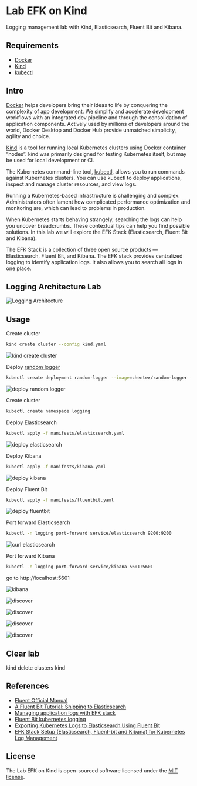 # Lab EFK on Kind

Logging management lab with Kind, Elasticsearch, Fluent Bit and Kibana.

## Requirements

- [Docker](https://docs.docker.com/get-docker/)
- [Kind](https://kind.sigs.k8s.io/docs/user/quick-start/#installation)
- [kubectl](https://kubernetes.io/docs/tasks/tools/)

## Intro

[Docker](https://docs.docker.com/get-docker/) helps developers bring their ideas to life by conquering the complexity of app development. We simplify and accelerate development workflows with an integrated dev pipeline and through the consolidation of application components. Actively used by millions of developers around the world, Docker Desktop and Docker Hub provide unmatched simplicity, agility and choice.

[Kind](https://kind.sigs.k8s.io/docs/user/quick-start/#installation) is a tool for running local Kubernetes clusters using Docker container “nodes”.
kind was primarily designed for testing Kubernetes itself, but may be used for local development or CI.

The Kubernetes command-line tool, [kubectl](https://kubernetes.io/docs/tasks/tools/), allows you to run commands against Kubernetes clusters. You can use kubectl to deploy applications, inspect and manage cluster resources, and view logs.

Running a Kubernetes-based infrastructure is challenging and complex. Administrators often lament how complicated performance optimization and monitoring are, which can lead to problems in production.

When Kubernetes starts behaving strangely, searching the logs can help you uncover breadcrumbs. These contextual tips can help you find possible solutions. In this lab we will explore the EFK Stack (Elasticsearch, Fluent Bit and Kibana).

The EFK Stack is a collection of three open source products — Elasticsearch, Fluent Bit, and Kibana. The EFK stack provides centralized logging to identify application logs. It also allows you to search all logs in one place.

## Logging Architecture Lab

![Logging Architecture](/images/arch.png "Logging Architecture")


## Usage

Create cluster
```bash
kind create cluster --config kind.yaml
```
![kind create cluster](/images/kind-create-cluster.png "kind create cluster")

Deploy [random logger](https://github.com/chentex/random-logger)
```bash
kubectl create deployment random-logger --image=chentex/random-logger --replicas=3
```
![deploy random logger](/images/deploy-random-logger.png "deploy random logger")

Create cluster
```bash
kubectl create namespace logging
```

Deploy Elasticsearch
```bash
kubectl apply -f manifests/elasticsearch.yaml
```
![deploy elasticsearch](/images/deploy-elasticsearch.png "deploy elasticsearch")

Deploy Kibana
```bash
kubectl apply -f manifests/kibana.yaml
```
![deploy kibana](/images/deploy-kibana.png "deploy kibana")

Deploy Fluent Bit
```bash
kubectl apply -f manifests/fluentbit.yaml
```
![deploy fluentbit](/images/deploy-fluentbit.png "deploy fluentbit")

Port forward Elasticsearch
```bash
kubectl -n logging port-forward service/elasticsearch 9200:9200
```
![curl elasticsearch](/images/curl-elasticsearch.png "curl elasticsearch")

Port forward  Kibana
```bash
kubectl -n logging port-forward service/kibana 5601:5601
```

go to http://localhost:5601

![kibana](/images/kibana.png "kibana")

![discover](/images/kibana-discover.png "discover")

![discover](/images/kibana-discover2.png "discover")

![discover](/images/kibana-discover3.png "discover")

![discover](/images/kibana-discover4.png "discover")

## Clear lab

kind delete clusters kind

## References

- [Fluent Official Manual](https://docs.fluentbit.io/manual)
- [A Fluent Bit Tutorial: Shipping to Elasticsearch](https://logz.io/blog/fluent-bit-tutorial/)
- [Managing application logs with EFK stack](http://www.inanzzz.com/index.php/post/4f7a/managing-application-logs-with-efk-stack-elasticsearch-fluent-bit-kibana-in-kubernetes)
- [Fluent Bit kubernetes logging](https://github.com/fluent/fluent-bit-kubernetes-logging)
- [Exporting Kubernetes Logs to Elasticsearch Using Fluent Bit](https://medium.com/kubernetes-tutorials/exporting-kubernetes-logs-to-elasticsearch-using-fluent-bit-758e8de606af)
- [EFK Stack Setup (Elasticsearch, Fluent-bit and Kibana) for Kubernetes Log Management](https://www.studytonight.com/post/efk-stack-setup-elasticsearch-fluentbit-and-kibana-for-kubernetes-log-management)




## License

The Lab EFK on Kind is open-sourced software licensed under the [MIT license](https://opensource.org/licenses/MIT).



